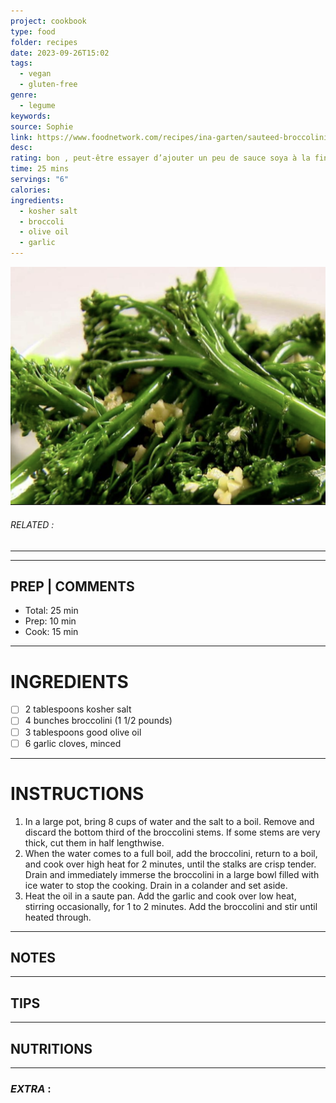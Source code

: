 ```yaml
---
project: cookbook
type: food
folder: recipes
date: 2023-09-26T15:02
tags:
  - vegan
  - gluten-free
genre:
  - legume
keywords: 
source: Sophie
link: https://www.foodnetwork.com/recipes/ina-garten/sauteed-broccolini-and-garlic-recipe-1923312
desc: 
rating: bon , peut-être essayer d’ajouter un peu de sauce soya à la fin
time: 25 mins
servings: "6"
calories: 
ingredients:
  - kosher salt
  - broccoli
  - olive oil
  - garlic
---
```


![IMAGE](image_388.png)

###### *RELATED* : 
---


---
## PREP | COMMENTS

- Total: 25 min
- Prep: 10 min
- Cook: 15 min

---
# INGREDIENTS

- [ ] 2 tablespoons kosher salt
- [ ] 4 bunches broccolini (1 1/2 pounds)
- [ ] 3 tablespoons good olive oil
- [ ] 6 garlic cloves, minced

---
# INSTRUCTIONS

1. In a large pot, bring 8 cups of water and the salt to a boil. Remove and discard the bottom third of the broccolini stems. If some stems are very thick, cut them in half lengthwise.
2. When the water comes to a full boil, add the broccolini, return to a boil, and cook over high heat for 2 minutes, until the stalks are crisp tender. Drain and immediately immerse the broccolini in a large bowl filled with ice water to stop the cooking. Drain in a colander and set aside.
3. Heat the oil in a saute pan. Add the garlic and cook over low heat, stirring occasionally, for 1 to 2 minutes. Add the broccolini and stir until heated through.

---
## NOTES



---
## TIPS



---
## NUTRITIONS



---
### *EXTRA* :



